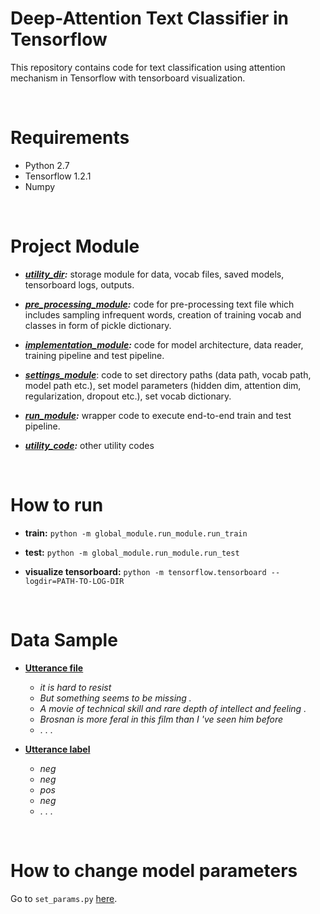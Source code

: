 # Deep-Attention Text Classifier in Tensorflow
This repository contains code for text classification using attention mechanism in Tensorflow with tensorboard visualization.

<br/>

# Requirements
* Python 2.7<br/>
* Tensorflow 1.2.1<br/>
* Numpy<br/>

<br/>

# Project Module
* **_[utility_dir](/global_module/utility_dir):_** storage module for data, vocab files, saved models, tensorboard logs, outputs.

* _**[pre_processing_module](/global_module/pre_processing_module):**_ code for pre-processing text file which includes sampling infrequent words, creation of training vocab and classes in form of pickle dictionary.

* **_[implementation_module](/global_module/implementation_module):_** code for model architecture, data reader, training pipeline and test pipeline.

* **_[settings_module](/global_module/settings_module)_**: code to set directory paths (data path, vocab path, model path etc.), set model parameters (hidden dim, attention dim, regularization, dropout etc.), set vocab dictionary.

* **_[run_module](/global_module/run_module):_** wrapper code to execute end-to-end train and test pipeline.

* **_[utility_code](/global_module/utility_code):_** other utility codes

<br/>

# How to run
* **train:** `python -m global_module.run_module.run_train`

* **test:** `python -m global_module.run_module.run_test`

* **visualize tensorboard:** `python -m tensorflow.tensorboard --logdir=PATH-TO-LOG-DIR`

<br/>

# Data Sample
* **[Utterance file](/global_module/utility_dir/folder1/data/raw_tokenized_train.txt)**
    * _it is hard to resist_
    * _But something seems to be missing ._
    * _A movie of technical skill and rare depth of intellect and feeling ._
    * _Brosnan is more feral in this film than I 've seen him before_
    * . . .
    
* **[Utterance label](/global_module/utility_dir/folder1/data/label_train.txt)**
    * _neg_
    * _neg_
    * _pos_
    * _neg_
    * . . .
    
<br/>

# How to change model parameters

Go to `set_params.py` [here](/global_module/settings_module/set_params.py).


<br/>